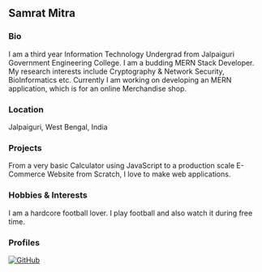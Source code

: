 ## Samrat Mitra

### Bio
I am a third year Information Technology Undergrad from Jalpaiguri Government Engineering College. I am a budding MERN Stack Developer.
My research interests include Cryptography & Network Security, BioInformatics etc. Currently I am working on developing an MERN application,
which is for an online Merchandise shop.

### Location
Jalpaiguri, West Bengal, India

### Projects
From a very basic Calculator using JavaScript to a production scale E-Commerce Website from Scratch, I love to make web applications.

### Hobbies & Interests
I am a hardcore football lover. I play football and also watch it during free time.

### Profiles

[![GitHub][github-img]](https://github.com/lionelsamrat10)


<!-- Don't edit the below 2 lines -->
[twitter-img]: https://i.imgur.com/wWzX9uB.png
[github-img]: https://i.imgur.com/9I6NRUm.png
